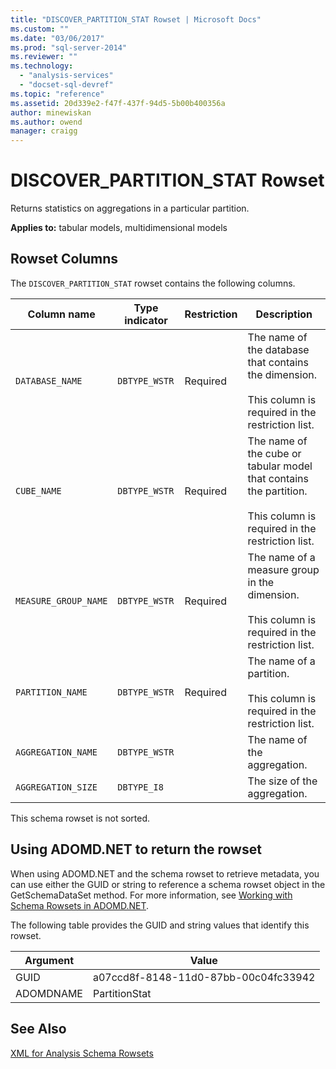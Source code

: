 ```yaml
---
title: "DISCOVER_PARTITION_STAT Rowset | Microsoft Docs"
ms.custom: ""
ms.date: "03/06/2017"
ms.prod: "sql-server-2014"
ms.reviewer: ""
ms.technology: 
  - "analysis-services"
  - "docset-sql-devref"
ms.topic: "reference"
ms.assetid: 20d339e2-f47f-437f-94d5-5b00b400356a
author: minewiskan
ms.author: owend
manager: craigg
---
```

# DISCOVER_PARTITION_STAT Rowset
  Returns statistics on aggregations in a particular partition.  
  
 **Applies to:** tabular models, multidimensional models  
  
## Rowset Columns  
 The `DISCOVER_PARTITION_STAT` rowset contains the following columns.  
  
|Column name|Type indicator|Restriction|Description|  
|-----------------|--------------------|-----------------|-----------------|  
|`DATABASE_NAME`|`DBTYPE_WSTR`|Required|The name of the database that contains the dimension.<br /><br /> This column is required in the restriction list.|  
|`CUBE_NAME`|`DBTYPE_WSTR`|Required|The name of the cube or tabular model that contains the partition.<br /><br /> This column is required in the restriction list.|  
|`MEASURE_GROUP_NAME`|`DBTYPE_WSTR`|Required|The name of a measure group in the dimension.<br /><br /> This column is required in the restriction list.|  
|`PARTITION_NAME`|`DBTYPE_WSTR`|Required|The name of a partition.<br /><br /> This column is required in the restriction list.|  
|`AGGREGATION_NAME`|`DBTYPE_WSTR`||The name of the aggregation.|  
|`AGGREGATION_SIZE`|`DBTYPE_I8`||The size of the aggregation.|  
  
 This schema rowset is not sorted.  
  
## Using ADOMD.NET to return the rowset  
 When using ADOMD.NET and the schema rowset to retrieve metadata, you can use either the GUID or string to reference a schema rowset object in the GetSchemaDataSet method. For more information, see [Working with Schema Rowsets in ADOMD.NET](../../../relational-databases/native-client-ole-db-rowsets/rowsets.md).  
  
 The following table provides the GUID and string values that identify this rowset.  
  
|Argument|Value|  
|--------------|-----------|  
|GUID|a07ccd8f-8148-11d0-87bb-00c04fc33942|  
|ADOMDNAME|PartitionStat|  
  
## See Also  
 [XML for Analysis Schema Rowsets](xml-for-analysis-schema-rowsets.md)  
  
  
